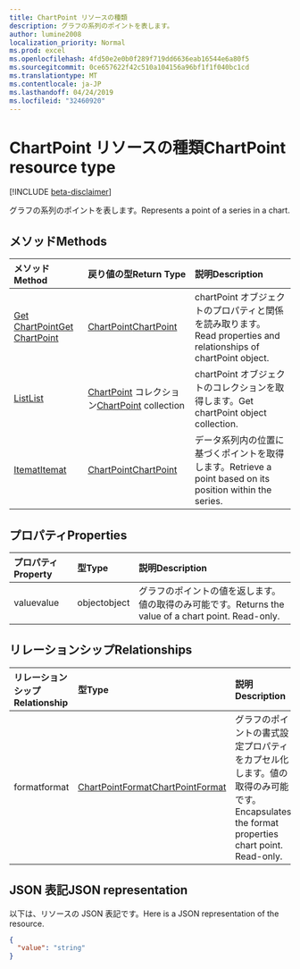 ```yaml
---
title: ChartPoint リソースの種類
description: グラフの系列のポイントを表します。
author: lumine2008
localization_priority: Normal
ms.prod: excel
ms.openlocfilehash: 4fd50e2e0b0f289f719dd6636eab16544e6a80f5
ms.sourcegitcommit: 0ce657622f42c510a104156a96bf1f1f040bc1cd
ms.translationtype: MT
ms.contentlocale: ja-JP
ms.lasthandoff: 04/24/2019
ms.locfileid: "32460920"
---
```

# <a name="chartpoint-resource-type"></a><span data-ttu-id="961dc-103">ChartPoint リソースの種類</span><span class="sxs-lookup"><span data-stu-id="961dc-103">ChartPoint resource type</span></span>

[!INCLUDE [beta-disclaimer](../../includes/beta-disclaimer.md)]

<span data-ttu-id="961dc-104">グラフの系列のポイントを表します。</span><span class="sxs-lookup"><span data-stu-id="961dc-104">Represents a point of a series in a chart.</span></span>


## <a name="methods"></a><span data-ttu-id="961dc-105">メソッド</span><span class="sxs-lookup"><span data-stu-id="961dc-105">Methods</span></span>

| <span data-ttu-id="961dc-106">メソッド</span><span class="sxs-lookup"><span data-stu-id="961dc-106">Method</span></span>           | <span data-ttu-id="961dc-107">戻り値の型</span><span class="sxs-lookup"><span data-stu-id="961dc-107">Return Type</span></span>    |<span data-ttu-id="961dc-108">説明</span><span class="sxs-lookup"><span data-stu-id="961dc-108">Description</span></span>|
|:---------------|:--------|:----------|
|[<span data-ttu-id="961dc-109">Get ChartPoint</span><span class="sxs-lookup"><span data-stu-id="961dc-109">Get ChartPoint</span></span>](../api/chartpoint-get.md) | [<span data-ttu-id="961dc-110">ChartPoint</span><span class="sxs-lookup"><span data-stu-id="961dc-110">ChartPoint</span></span>](chartpoint.md) |<span data-ttu-id="961dc-111">chartPoint オブジェクトのプロパティと関係を読み取ります。</span><span class="sxs-lookup"><span data-stu-id="961dc-111">Read properties and relationships of chartPoint object.</span></span>|
|[<span data-ttu-id="961dc-112">List</span><span class="sxs-lookup"><span data-stu-id="961dc-112">List</span></span>](../api/chartpoint-list.md) | <span data-ttu-id="961dc-113">[ChartPoint](chartpoint.md) コレクション</span><span class="sxs-lookup"><span data-stu-id="961dc-113">[ChartPoint](chartpoint.md) collection</span></span> |<span data-ttu-id="961dc-114">chartPoint オブジェクトのコレクションを取得します。</span><span class="sxs-lookup"><span data-stu-id="961dc-114">Get chartPoint object collection.</span></span> |
|[<span data-ttu-id="961dc-115">Itemat</span><span class="sxs-lookup"><span data-stu-id="961dc-115">Itemat</span></span>](../api/chartpointscollection-itemat.md)|[<span data-ttu-id="961dc-116">ChartPoint</span><span class="sxs-lookup"><span data-stu-id="961dc-116">ChartPoint</span></span>](chartpoint.md)|<span data-ttu-id="961dc-117">データ系列内の位置に基づくポイントを取得します。</span><span class="sxs-lookup"><span data-stu-id="961dc-117">Retrieve a point based on its position within the series.</span></span>|

## <a name="properties"></a><span data-ttu-id="961dc-118">プロパティ</span><span class="sxs-lookup"><span data-stu-id="961dc-118">Properties</span></span>
| <span data-ttu-id="961dc-119">プロパティ</span><span class="sxs-lookup"><span data-stu-id="961dc-119">Property</span></span>     | <span data-ttu-id="961dc-120">型</span><span class="sxs-lookup"><span data-stu-id="961dc-120">Type</span></span>   |<span data-ttu-id="961dc-121">説明</span><span class="sxs-lookup"><span data-stu-id="961dc-121">Description</span></span>|
|:---------------|:--------|:----------|
|<span data-ttu-id="961dc-122">value</span><span class="sxs-lookup"><span data-stu-id="961dc-122">value</span></span>|<span data-ttu-id="961dc-123">object</span><span class="sxs-lookup"><span data-stu-id="961dc-123">object</span></span>|<span data-ttu-id="961dc-p101">グラフのポイントの値を返します。値の取得のみ可能です。</span><span class="sxs-lookup"><span data-stu-id="961dc-p101">Returns the value of a chart point. Read-only.</span></span>|

## <a name="relationships"></a><span data-ttu-id="961dc-126">リレーションシップ</span><span class="sxs-lookup"><span data-stu-id="961dc-126">Relationships</span></span>
| <span data-ttu-id="961dc-127">リレーションシップ</span><span class="sxs-lookup"><span data-stu-id="961dc-127">Relationship</span></span> | <span data-ttu-id="961dc-128">型</span><span class="sxs-lookup"><span data-stu-id="961dc-128">Type</span></span>   |<span data-ttu-id="961dc-129">説明</span><span class="sxs-lookup"><span data-stu-id="961dc-129">Description</span></span>|
|:---------------|:--------|:----------|
|<span data-ttu-id="961dc-130">format</span><span class="sxs-lookup"><span data-stu-id="961dc-130">format</span></span>|[<span data-ttu-id="961dc-131">ChartPointFormat</span><span class="sxs-lookup"><span data-stu-id="961dc-131">ChartPointFormat</span></span>](chartpointformat.md)|<span data-ttu-id="961dc-p102">グラフのポイントの書式設定プロパティをカプセル化します。値の取得のみ可能です。</span><span class="sxs-lookup"><span data-stu-id="961dc-p102">Encapsulates the format properties chart point. Read-only.</span></span>|

## <a name="json-representation"></a><span data-ttu-id="961dc-134">JSON 表記</span><span class="sxs-lookup"><span data-stu-id="961dc-134">JSON representation</span></span>

<span data-ttu-id="961dc-135">以下は、リソースの JSON 表記です。</span><span class="sxs-lookup"><span data-stu-id="961dc-135">Here is a JSON representation of the resource.</span></span>

<!-- {
  "blockType": "resource",
  "optionalProperties": [

  ],
  "@odata.type": "microsoft.graph.chartPoint"
}-->

```json
{
  "value": "string"
}

```

<!-- uuid: 8fcb5dbc-d5aa-4681-8e31-b001d5168d79
2015-10-25 14:57:30 UTC -->
<!--
{
  "type": "#page.annotation",
  "description": "ChartPoint resource",
  "keywords": "",
  "section": "documentation",
  "tocPath": "",
  "suppressions": [
    "Error: /api-reference/beta/resources/chartpoint.md:\r\n      Exception processing links.\r\n    System.ArgumentException: Link Definition was null. Link text: !INCLUDE [beta-disclaimer](../../includes/beta-disclaimer.md)\r\n      at ApiDoctor.Validation.DocFile.get_LinkDestinations()\r\n      at ApiDoctor.Validation.DocSet.ValidateLinks(Boolean includeWarnings, String[] relativePathForFiles, IssueLogger issues, Boolean requireFilenameCaseMatch, Boolean printOrphanedFiles)"
  ]
}
-->
